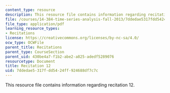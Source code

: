 ```yaml
---
content_type: resource
description: This resource file contains information regarding recitation 12.
file: /courses/14-384-time-series-analysis-fall-2013/7ddedae5317fdd5424ff924688df7c7c_MIT14_384F13_rec12.pdf
file_type: application/pdf
learning_resource_types:
- Recitations
license: https://creativecommons.org/licenses/by-nc-sa/4.0/
ocw_type: OCWFile
parent_title: Recitations
parent_type: CourseSection
parent_uid: 430be4a7-f1b2-abe2-a825-adedf5289076
resourcetype: Document
title: Recitation 12
uid: 7ddedae5-317f-dd54-24ff-924688df7c7c
---
```

This resource file contains information regarding recitation 12.